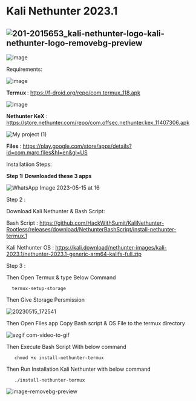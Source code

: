 # Kali Nethunter 2023.1

![201-2015653_kali-nethunter-logo-kali-nethunter-logo-removebg-preview](https://user-images.githubusercontent.com/120317751/236642782-9c6c8632-af6e-44f2-a90e-665fc14b121c.png)
--------------------------------------------------------------


![image](https://github.com/HackWithSumit/KaliNethunter-Rootless/assets/120317751/f6dbab8e-189c-4471-a827-0d8e1c08b80c)


Requirements:

![image](https://user-images.githubusercontent.com/120317751/236643101-1fcc78df-6aab-4148-aa95-c781ffbfb896.png)

<b> Termux </b> : https://f-droid.org/repo/com.termux_118.apk

![image](https://user-images.githubusercontent.com/120317751/236643326-a9cb3bba-ebbc-41c4-abb9-642bf85aaed4.png)

<b> Nethunter KeX </b> : https://store.nethunter.com/repo/com.offsec.nethunter.kex_11407306.apk

![My project (1)](https://user-images.githubusercontent.com/120317751/236657894-f01e8a33-9c03-4ea4-9716-709f3b8c31b8.jpg)

<b> Files </b> : https://play.google.com/store/apps/details?id=com.marc.files&hl=en&gl=US


Installatiion Steps:

<b>Step 1:  Downloaded these 3 apps</b>

![WhatsApp Image 2023-05-15 at 16](https://github.com/HackWithSumit/KaliNethunter-Rootless/assets/120317751/71ae7dd3-c6ac-42f2-9349-c597ab8e47ac)


Step 2 :

Download Kali Nethunter & Bash Script: 





Bash Script : https://github.com/HackWithSumit/KaliNethunter-Rootless/releases/download/NethunterBashScript/install-nethunter-termux.1

Kali Nethunter OS : https://kali.download/nethunter-images/kali-2023.1/nethunter-2023.1-generic-arm64-kalifs-full.zip

Step 3 : 

Then Open Termux & type Below Command 

      termux-setup-storage
      
      
Then Give Storage Persmission      

![20230515_172541](https://github.com/HackWithSumit/KaliNethunter-Rootless/assets/120317751/9d0f6971-c728-4835-b465-53d590cd6784)

Then Open Files app Copy Bash script & OS File to the termux directory


![ezgif com-video-to-gif](https://github.com/HackWithSumit/KaliNethunter-Rootless/assets/120317751/f4d2cda4-f490-469c-bf15-e9fde1cfbed0)

Then Execute Bash Script With below command

       chmod +x install-nethunter-termux





Then Run Installation Kali Nethunter with below command

       ./install-nethunter-termux



![image-removebg-preview](https://github.com/HackWithSumit/KaliNethunter-Rootless/assets/120317751/ea8a3261-6951-4d93-9686-afc5c488adf1)








